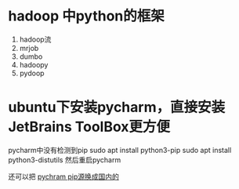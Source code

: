 # hadoop 中python的框架
1. hadoop流  
2. mrjob
3. dumbo
4. hadoopy
5. pydoop

# ubuntu下安装pycharm，直接安装 JetBrains ToolBox更方便
pycharm中没有检测到pip
sudo apt install python3-pip
sudo apt install python3-distutils
然后重启pycharm

还可以把
[pychram pip源换成国内的](https://blog.csdn.net/kucoll/article/details/79155128)
